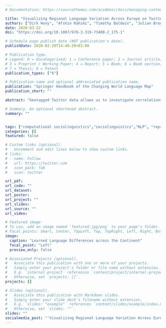 ```yaml
---
# Documentation: https://sourcethemes.com/academic/docs/managing-content/

title: "Visualizing Regional Language Variation Across Europe on Twitter"
authors: ["Dirk Hovy", "Afshin Rahimi", "Timothy Baldwin", "Julian Brooke"]
date: 2020-03-22
doi: "https://doi.org/10.1007/978-3-319-73400-2_175-1"

# Schedule page publish date (NOT publication's date).
publishDate: 2020-02-29T14:48:20+01:00

# Publication type.
# Legend: 0 = Uncategorized; 1 = Conference paper; 2 = Journal article;
# 3 = Preprint / Working Paper; 4 = Report; 5 = Book; 6 = Book section;
# 7 = Thesis; 8 = Patent
publication_types: ["6"]

# Publication name and optional abbreviated publication name.
publication: "Springer Handbook of the Changing World Language Map"
publication_short: ""

abstract: "Geotagged Twitter data allows us to investigate correlations of geographic language variation, both at an interlingual and intralingual level. Based on data-driven studies of such relationships, this paper investigates regional variation of language usage on Twitter across Europe and compares it to traditional research of regional variation. This paper presents a novel method to process large amounts of data and to capture gradual differences in language variation. Visualizing the results by deterministically translating linguistic features into color hues presents a novel view of language variation across Europe, as it is reflected on Twitter. The technique is easy to apply to large amounts of data and provides a fast visual reference that can serve as input for further qualitative studies. The general applicability is demonstrated on a number of studies both across and within national languages. This paper also discusses the unique challenges of large-scale analysis and visualization, and the complementary nature of traditional qualitative and data-driven quantitative methods, and argues for their possible synthesis."

# Summary. An optional shortened abstract.
summary: ""


tags: ["computational sociolinguistics","sociolinguistics","NLP", "representation learning", "embeddings"]
categories: []
featured: false

# Custom links (optional).
#   Uncomment and edit lines below to show custom links.
# links:
# - name: Follow
#   url: https://twitter.com
#   icon_pack: fab
#   icon: twitter

url_pdf:
url_code: ""
url_dataset:
url_poster:
url_project: ""
url_slides:
url_source: ""
url_video:

# Featured image
# To use, add an image named `featured.jpg/png` to your page's folder.
# Focal points: Smart, Center, TopLeft, Top, TopRight, Left, Right, BottomLeft, Bottom, BottomRight.
image:
  caption: "Learned Language Differences across the Continent"
  focal_point: "Left"
  preview_only: false

# Associated Projects (optional).
#   Associate this publication with one or more of your projects.
#   Simply enter your project's folder or file name without extension.
#   E.g. `internal-project` references `content/project/internal-project/index.md`.
#   Otherwise, set `projects: []`.
projects: []

# Slides (optional).
#   Associate this publication with Markdown slides.
#   Simply enter your slide deck's filename without extension.
#   E.g. `slides: "example"` references `content/slides/example/index.md`.
#   Otherwise, set `slides: ""`.
slides: ""
socialmedia_post: "'Visualizing Regional Language Variation Across Europe on Twitter' by {@dirk} et al. uncovers language differences across Europe with stunning visuals. Language is art! #Linguistics"
---
```

